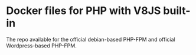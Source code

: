 # Docker files for PHP with V8JS built-in

The repo available for the official debian-based PHP-FPM and official Wordpress-based PHP-FPM.

